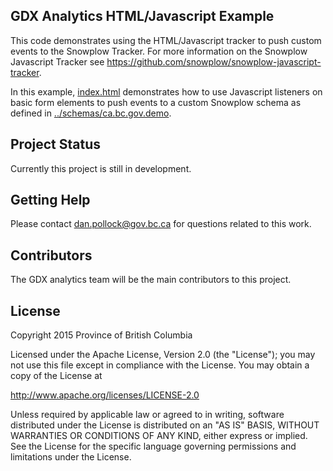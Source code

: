 ## GDX Analytics HTML/Javascript Example

This code demonstrates using the HTML/Javascript tracker to push custom events to the Snowplow Tracker. For more information on the Snowplow Javascript Tracker see https://github.com/snowplow/snowplow-javascript-tracker. 

In this example, [index.html](index.html) demonstrates how to use Javascript listeners on basic form elements to push events to a custom Snowplow schema as defined in [../schemas/ca.bc.gov.demo](../schemas/ca.bc.gov.demo).

## Project Status

Currently this project is still in development.

## Getting Help

Please contact dan.pollock@gov.bc.ca for questions related to this work. 

## Contributors

The GDX analytics team will be the main contributors to this project. 

## License

Copyright 2015 Province of British Columbia

Licensed under the Apache License, Version 2.0 (the "License");
you may not use this file except in compliance with the License.
You may obtain a copy of the License at

   http://www.apache.org/licenses/LICENSE-2.0

Unless required by applicable law or agreed to in writing, software
distributed under the License is distributed on an "AS IS" BASIS,
WITHOUT WARRANTIES OR CONDITIONS OF ANY KIND, either express or implied.
See the License for the specific language governing permissions and limitations under the License.

